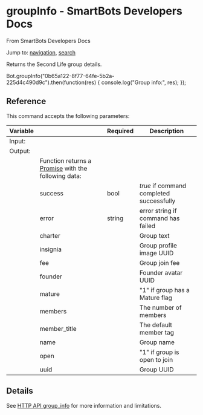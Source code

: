 # groupInfo - SmartBots Developers Docs

From SmartBots Developers Docs

Jump to: [navigation](#mw-head), [search](#p-search)

Returns the Second Life group details.

Bot.groupInfo("0b65a122-8f77-64fe-5b2a-225d4c490d9c").then(function(res) {
	console.log("Group info:", res);
});

## Reference

This command accepts the following parameters:

| Variable |     | Required | Description |
| --- | --- | --- | --- |
| Input: |     |     |     |
| Output: |     |     |     |
|     | Function returns a [Promise](https://www.mysmartbots.com/dev/docs/Bot_Playground/Callbacks_and_return_values "Bot Playground/Callbacks and return values") with the following data: |     |     |
|     | success | bool | _true_ if command completed successfully |
|     | error | string | error string if command has failed |
|     | charter |     | Group text |
|     | insignia |     | Group profile image UUID |
|     | fee |     | Group join fee |
|     | founder |     | Founder avatar UUID |
|     | mature |     | "1" if group has a Mature flag |
|     | members |     | The number of members |
|     | member\_title |     | The default member tag |
|     | name |     | Group name |
|     | open |     | "1" if group is open to join |
|     | uuid |     | Group UUID |

## Details

See [HTTP API group\_info](https://www.mysmartbots.com/dev/docs/HTTP_API/Bot_Commands/group_info "HTTP API/Bot Commands/group info") for more information and limitations.
